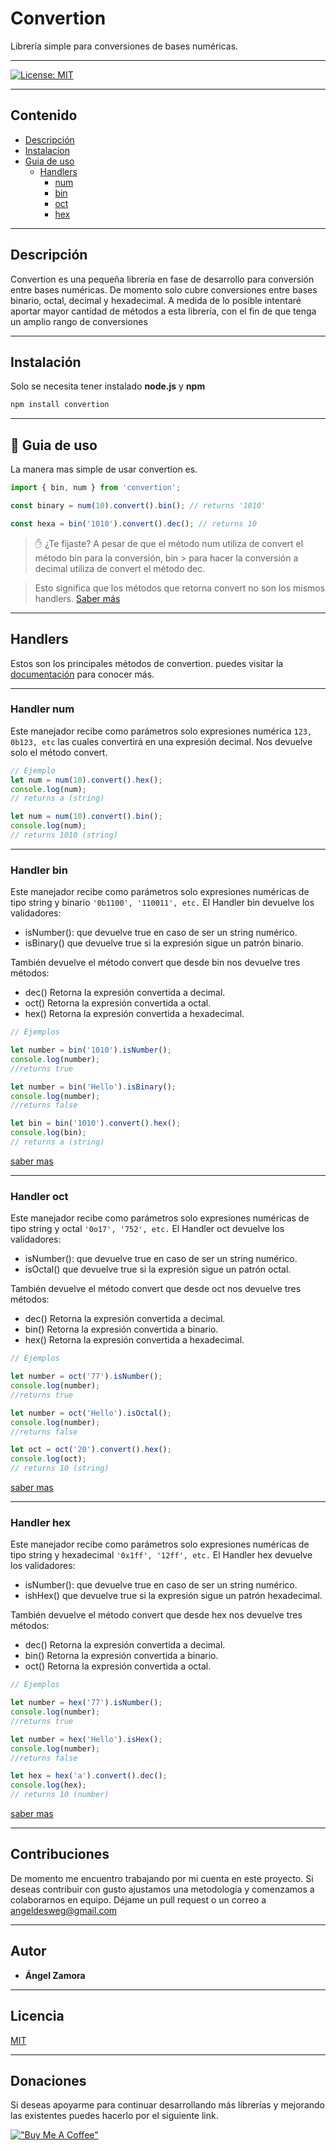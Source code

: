 # Convertion

Librería simple para conversiones de bases numéricas.

---

[![License: MIT](https://img.shields.io/badge/License-MIT-yellow.svg)](https://opensource.org/licenses/MIT)

---

## Contenido

- [Descripción](#descripcion)
- [Instalacion](#instalación)
- [Guia de uso](#guia-de-uso)
  - [Handlers](#handlers)
    - [num](#handler-num)
    - [bin](#handler-bin)
    - [oct](#handler-oct)
    - [hex](#handler-hex)

---

## Descripción

Convertion es una pequeña librería en fase de desarrollo para conversión entre bases numéricas. De momento solo cubre conversiones entre bases binario, octal, decimal y hexadecimal. A medida de lo posible intentaré aportar mayor cantidad de métodos a esta librería, con el fin de que tenga un amplio rango de conversiones

---

## Instalación

Solo se necesita tener instalado **node.js** y **npm**

```sh
npm install convertion
```

---

## 🚀 Guia de uso

La manera mas simple de usar convertion es.

```js
import { bin, num } from 'convertion';

const binary = num(10).convert().bin(); // returns '1010'

const hexa = bin('1010').convert().dec(); // returns 10
```

> ✋ ¿Te fijaste? A pesar de que el método num utiliza de convert el método bin para la conversión, bin > para hacer la conversión a decimal utiliza de convert el método dec.

> Esto significa que los métodos que retorna convert no son los mismos handlers. [Saber más](https://https://angeldesweb-org.github.io/convertionhttps://angeldesweb-org.github.io/convertion/module-Handlers.html)

---

## Handlers

Estos son los principales métodos de convertion. puedes visitar la [documentación](https://angeldesweb-org.github.io/convertion/module-Handlers.html) para conocer más.

---

### Handler num

Este manejador recibe como parámetros solo expresiones numérica `123, 0b123, etc` las cuales convertirá en una expresión decimal. Nos devuelve solo el método convert.

```js
// Ejemplo
let num = num(10).convert().hex();
console.log(num);
// returns a (string)

let num = num(10).convert().bin();
console.log(num);
// returns 1010 (string)
```

---

### Handler bin

Este manejador recibe como parámetros solo expresiones numéricas de tipo string y binario `'0b1100', '110011', etc.`
El Handler bin devuelve los validadores:

- isNumber(): que devuelve true en caso de ser un string numérico.
- isBinary() que devuelve true si la expresión sigue un patrón binario.

También devuelve el método convert que desde bin nos devuelve tres métodos:

- dec() Retorna la expresión convertida a decimal.
- oct() Retorna la expresión convertida a octal.
- hex() Retorna la expresión convertida a hexadecimal.

```js
// Ejemplos

let number = bin('1010').isNumber();
console.log(number);
//returns true

let number = bin('Hello').isBinary();
console.log(number);
//returns false

let bin = bin('1010').convert().hex();
console.log(bin);
// returns a (string)
```

[saber mas](https://angeldesweb-org.github.io/convertion/module-Handlers.html)

---

### Handler oct

Este manejador recibe como parámetros solo expresiones numéricas de tipo string y octal `'0o17', '752', etc.`
El Handler oct devuelve los validadores:

- isNumber(): que devuelve true en caso de ser un string numérico.
- isOctal() que devuelve true si la expresión sigue un patrón octal.

También devuelve el método convert que desde oct nos devuelve tres métodos:

- dec() Retorna la expresión convertida a decimal.
- bin() Retorna la expresión convertida a binario.
- hex() Retorna la expresión convertida a hexadecimal.

```js
// Ejemplos

let number = oct('77').isNumber();
console.log(number);
//returns true

let number = oct('Hello').isOctal();
console.log(number);
//returns false

let oct = oct('20').convert().hex();
console.log(oct);
// returns 10 (string)
```

[saber mas](https://angeldesweb-org.github.io/convertion/module-Handlers.html)

---

### Handler hex

Este manejador recibe como parámetros solo expresiones numéricas de tipo string y hexadecimal `'0x1ff', '12ff', etc.`
El Handler hex devuelve los validadores:

- isNumber(): que devuelve true en caso de ser un string numérico.
- ishHex() que devuelve true si la expresión sigue un patrón hexadecimal.

También devuelve el método convert que desde hex nos devuelve tres métodos:

- dec() Retorna la expresión convertida a decimal.
- bin() Retorna la expresión convertida a binario.
- oct() Retorna la expresión convertida a octal.

```js
// Ejemplos

let number = hex('77').isNumber();
console.log(number);
//returns true

let number = hex('Hello').isHex();
console.log(number);
//returns false

let hex = hex('a').convert().dec();
console.log(hex);
// returns 10 (number)
```

[saber mas](https://angeldesweb-org.github.io/convertion/module-Handlers.html)

---

## Contribuciones

De momento me encuentro trabajando por mi cuenta en este proyecto. Si deseas contribuir con gusto ajustamos una metodología y comenzamos a colaborarnos en equipo. Déjame un pull request o un correo a <angeldesweg@gmail.com>

---

## Autor

- **Ángel Zamora**

---

## Licencia

[MIT](http://https://github.com/angeldesweb-org/convertion/blob/master/LICENSE)

---

## Donaciones

Si deseas apoyarme para continuar desarrollando más librerías y mejorando las existentes puedes hacerlo por el siguiente link.

[!["Buy Me A Coffee"](https://www.buymeacoffee.com/assets/img/custom_images/orange_img.png)](https://paypal.me/angeldesweb)
